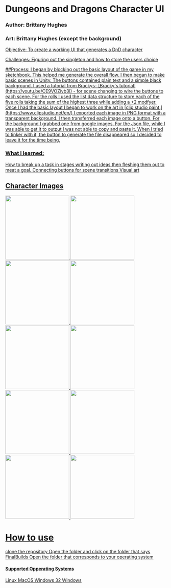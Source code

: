 # Dungeons and Dragons Character UI
### Author: Brittany Hughes 
### Art: Brittany Hughes (except the background)
<u>
Objective: To create a working UI that generates a DnD character

Challenges: Figuring out the singleton and how to store the users choice

<u>
##Process: 
I began by blocking out the basic layout of the game in my sketchbook. This helped me generate the overall flow. I then began to make basic scenes in Unity. The buttons contained plain text and a simple black background. I used a tutorial from Brackys- [Bracky's tutorial](https://youtu.be/CE9VOZivb3I) - for scene changing to wire the buttons to each scene. For the rolls I used the list data structure to store each of the five rolls taking the sum of the highest three while adding a +2 modfyer. Once I had the basic layout I began to work on the art in [clip studio paint.](https://www.clipstudio.net/en/) I exported each image in PNG format with a transparent background. I then transferred each image onto a button. For the background I grabbed one from google images. For the Json file, while I was able to get it to output I was not able to copy and paste it. When I tried to tinker with it, the button to generate the file disappeared so I decided to leave it for the time being.

### What I learned: 
How to break up a task in stages writing out ideas then fleshing them out to meat a goal. 
Connecting buttons for scene transitions
Visual art 

## Character Images
<img src = "https://github.com/B-Nicole/Unity_UI/assets/43286085/2098d182-e6f0-4826-9151-a6a82a78e4f6" width="200" height="200">
<img src = "https://github.com/B-Nicole/Unity_UI/assets/43286085/e45309bb-2302-47c2-9ce0-b89dada74dc6" width="200" height="200">
<img src = "https://github.com/B-Nicole/Unity_UI/assets/43286085/cb09f829-6208-489e-9a3b-718960457619" width="200" height="200">
<img src = "https://github.com/B-Nicole/Unity_UI/assets/43286085/bb778697-1c05-4bcc-8e0f-b49f2a0ee054" width="200" height="200">
<img src = "https://github.com/B-Nicole/Unity_UI/assets/43286085/65f7dd05-9cd6-457e-a925-fa5d4985b668" width="200" height="200">
<img src = "https://github.com/B-Nicole/Unity_UI/assets/43286085/4b969ab8-cb04-4311-8742-b2d6fc46388c" width="200" height="200">
<img src = "https://github.com/B-Nicole/Unity_UI/assets/43286085/f366960e-b9a3-4ba9-8012-8e94b0a65895" width="200" height="200">
<img src = "https://github.com/B-Nicole/Unity_UI/assets/43286085/727ebadc-e062-43a3-8499-02a6cace2791" width="200" height="200">
<img src = "https://github.com/B-Nicole/Unity_UI/assets/43286085/39911c1a-11f6-438d-90c7-cd49f634b25b" width="200" height="200">
<img src = "https://github.com/B-Nicole/Unity_UI/assets/43286085/64e6f3aa-9fa8-4789-ab54-97a2fe30f029" width="200" height="200">

# How to use
clone the repository
Open the folder and click on the folder that says FinalBuilds
Open the folder that corresponds to your operating system

#### Supported Opperating Systems
Linux
MacOS
Windows 32
Windows 

